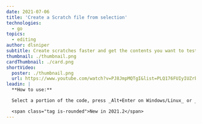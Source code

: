 ```yaml
---
date: 2021-07-06
title: 'Create a Scratch file from selection'
technologies:
  - go
topics:
  - editing
author: dlsniper
subtitle: Create scratches faster and get the contents you want to test pre-populated
thumbnail: ./thumbnail.png
cardThumbnail: ./card.png
shortVideo:
  poster: ./thumbnail.png
  url: https://www.youtube.com/watch?v=PJ8JmpMQTgI&list=PLQ176FUIyIUZrbrlz4AY1V8VzBJKZyVlW&index=41
leadin: |
  **How to use:**

  Select a portion of the code, press _Alt+Enter on Windows/Linux_ or _⌥ + ⏎ on macOS_, then choose _Create new scratch file from selection_ to quickly create a new scratch containing the same code.

  <span class="tag is-rounded">New in 2021.2</span>
---
```


